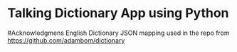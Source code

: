 # Talking Dictionary App using Python



#Acknowledgmens
English Dictionary JSON mapping used in the repo from https://github.com/adambom/dictionary
